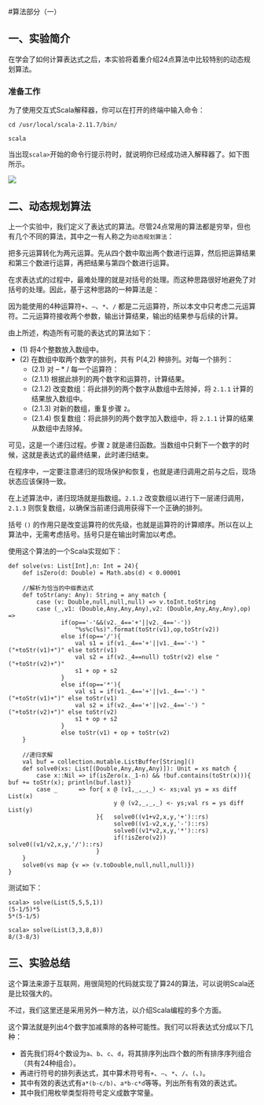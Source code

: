 #算法部分（一）


## 一、实验简介

在学会了如何计算表达式之后，本实验将着重介绍24点算法中比较特别的动态规划算法。

### 准备工作

为了使用交互式Scala解释器，你可以在打开的终端中输入命令：

```
cd /usr/local/scala-2.11.7/bin/

scala
```

当出现`scala>`开始的命令行提示符时，就说明你已经成功进入解释器了。如下图所示。

![](https://dn-anything-about-doc.qbox.me/document-uid162034labid1679timestamp1454472982090.png/wm)

## 二、动态规划算法

上一个实验中，我们定义了表达式的算法。尽管24点常用的算法都是穷举，但也有几个不同的算法，其中之一有人称之为`动态规划算法`：

把多元运算转化为两元运算。先从四个数中取出两个数进行运算，然后把运算结果和第三个数进行运算，再把结果与第四个数进行运算。

在求表达式的过程中，最难处理的就是对括号的处理。而这种思路很好地避免了对括号的处理。因此，基于这种思路的一种算法是： 

因为能使用的4种运算符`+`、`–`、`*`、`/` 都是二元运算符，所以本文中只考虑二元运算符。二元运算符接收两个参数，输出计算结果，输出的结果参与后续的计算。


由上所述，构造所有可能的表达式的算法如下：

- (1) 将4个整数放入数组中。
- (2) 在数组中取两个数字的排列，共有 P(4,2) 种排列。对每一个排列：
	- (2.1) 对 – * / 每一个运算符：
	- (2.1.1) 根据此排列的两个数字和运算符，计算结果。
	- (2.1.2) 改变数组：将此排列的两个数字从数组中去除掉，将 `2.1.1` 计算的结果放入数组中。
	- (2.1.3) 对新的数组，重复步骤 `2`。
	- (2.1.4) 恢复数组：将此排列的两个数字加入数组中，将 `2.1.1` 计算的结果从数组中去除掉。


可见，这是一个递归过程。步骤 `2` 就是递归函数。当数组中只剩下一个数字的时候，这就是表达式的最终结果，此时递归结束。


在程序中，一定要注意递归的现场保护和恢复，也就是递归调用之前与之后，现场状态应该保持一致。


在上述算法中，递归现场就是指数组。`2.1.2` 改变数组以进行下一层递归调用，`2.1.3` 则恢复数组，以确保当前递归调用获得下一个正确的排列。


括号 `()` 的作用只是改变运算符的优先级，也就是运算符的计算顺序。所以在以上算法中，无需考虑括号。括号只是在输出时需加以考虑。

使用这个算法的一个Scala实现如下：

```
def solve(vs: List[Int],n: Int = 24){
    def isZero(d: Double) = Math.abs(d) < 0.00001
    
    //解析为恰当的中缀表达式
    def toStr(any: Any): String = any match {
        case (v: Double,null,null,null) => v.toInt.toString
        case (_,v1: (Double,Any,Any,Any),v2: (Double,Any,Any,Any),op) => 
               if(op=='-'&&(v2._4=='+'||v2._4=='-'))
                   "%s%c(%s)".format(toStr(v1),op,toStr(v2))
               else if(op=='/'){
                   val s1 = if(v1._4=='+'||v1._4=='-') "("+toStr(v1)+")" else toStr(v1)
                   val s2 = if(v2._4==null) toStr(v2) else "("+toStr(v2)+")"
                   s1 + op + s2
               }
               else if(op=='*'){
                   val s1 = if(v1._4=='+'||v1._4=='-') "("+toStr(v1)+")" else toStr(v1)
                   val s2 = if(v2._4=='+'||v2._4=='-') "("+toStr(v2)+")" else toStr(v2)
                   s1 + op + s2
               }
               else toStr(v1) + op + toStr(v2)
    }
    
    //递归求解
    val buf = collection.mutable.ListBuffer[String]()
    def solve0(xs: List[(Double,Any,Any,Any)]): Unit = xs match {
        case x::Nil => if(isZero(x._1-n) && !buf.contains(toStr(x))){ buf += toStr(x); println(buf.last)}
        case _      => for{ x @ (v1,_,_,_) <- xs;val ys = xs diff List(x)
                              y @ (v2,_,_,_) <- ys;val rs = ys diff List(y)
                         }{   solve0((v1+v2,x,y,'+')::rs)
                              solve0((v1-v2,x,y,'-')::rs)
                              solve0((v1*v2,x,y,'*')::rs)
                              if(!isZero(v2)) solve0((v1/v2,x,y,'/')::rs)
                         }
    }
    solve0(vs map {v => (v.toDouble,null,null,null)})
}
```

测试如下：

```
scala> solve(List(5,5,5,1))
(5-1/5)*5
5*(5-1/5)

scala> solve(List(3,3,8,8))
8/(3-8/3)
```

## 三、实验总结

这个算法来源于互联网，用很简短的代码就实现了算24的算法，可以说明Scala还是比较强大的。

不过，我们这里还是采用另外一种方法，以介绍Scala编程的多个方面。


这个算法就是列出4个数字加减乘除的各种可能性。我们可以将表达式分成以下几种：

- 首先我们将4个数设为`a`、`b`、`c`、`d`，将其排序列出四个数的所有排序序列组合（共有24种组合）。
- 再进行符号的排列表达式，其中算术符号有`+`、`—`、`*`、`/`、`(`、`)`。
- 其中有效的表达式有`a*(b-c/b)`、`a*b-c*d`等等。列出所有有效的表达式。
- 其中我们用枚举类型将符号定义成数字常量。